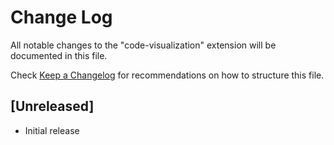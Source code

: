 # Change Log

All notable changes to the "code-visualization" extension will be documented in this file.

Check [Keep a Changelog](http://keepachangelog.com/) for recommendations on how to structure this file.

## [Unreleased]

- Initial release